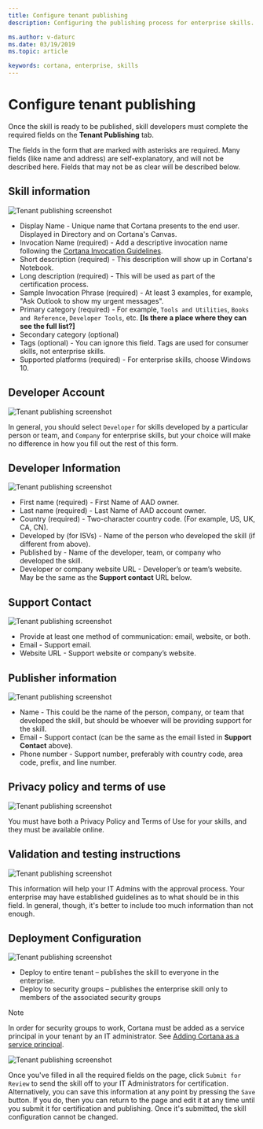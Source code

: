 ```yaml
---
title: Configure tenant publishing
description: Configuring the publishing process for enterprise skills.

ms.author: v-daturc
ms.date: 03/19/2019
ms.topic: article

keywords: cortana, enterprise, skills
---
```


# Configure tenant publishing

Once the skill is ready to be published, skill developers must complete the required fields on the **Tenant Publishing** tab.

The fields in the form that are marked with asterisks are required. Many fields (like name and address) are self-explanatory, and will not be described here. Fields that may not be as clear will be described below.

## Skill information

![Tenant publishing screenshot](../media/images/TenantPub-08.png)

- Display Name - Unique name that Cortana presents to the end user. Displayed in Directory and on Cortana's Canvas.
- Invocation Name (required) - Add a descriptive invocation name following the [Cortana Invocation Guidelines](https://docs.microsoft.com/en-us/cortana/skills/cortana-invocation-guidelines).
- Short description (required) - This description will show up in Cortana's Notebook.
- Long description (required) - This will be used as part of the certification process.
- Sample Invocation Phrase (required) - At least 3 examples, for example, "Ask Outlook to show my urgent messages".
- Primary category (required) - For example, `Tools and Utilities`, `Books and Reference`, `Developer Tools`, etc. **[Is there a place where they can see the full list?]**
- Secondary category (optional)
- Tags (optional) - You can ignore this field. Tags are used for consumer skills, not enterprise skills.
- Supported platforms (required) - For enterprise skills, choose Windows 10.

## Developer Account

![Tenant publishing screenshot](../media/images/TenantPub-09.png)

In general, you should select `Developer` for skills developed by a particular person or team, and `Company` for enterprise skills, but your choice will make no difference in how you fill out the rest of this form.

## Developer Information

![Tenant publishing screenshot](../media/images/TenantPub-07.png)

- First name (required) - First Name of AAD owner.
- Last name (required) - Last Name of AAD account owner.
- Country (required) - Two-character country code. (For example, US, UK, CA, CN).
- Developed by (for ISVs) - Name of the person who developed the skill (if different from above).
- Published by - Name of the developer, team, or company who developed the skill.
- Developer or company website URL - Developer’s or team’s website. May be the same as the **Support contact** URL below.

## Support Contact

![Tenant publishing screenshot](../media/images/TenantPub-06.png)

- Provide at least one method of communication: email, website, or both.
- Email - Support email.
- Website URL - Support website or company’s website.

## Publisher information

![Tenant publishing screenshot](../media/images/TenantPub-05.png)

- Name - This could be the name of the person, company, or team that developed the skill, but should be whoever will be providing support for the skill.
- Email - Support contact (can be the same as the email listed in **Support Contact** above).
- Phone number - Support number, preferably with country code, area code, prefix, and line number.

## Privacy policy and terms of use

![Tenant publishing screenshot](../media/images/TenantPub-04.png)

You must have both a Privacy Policy and Terms of Use for your skills, and they must be available online.

## Validation and testing instructions

![Tenant publishing screenshot](../media/images/TenantPub-01.png)

This information will help your IT Admins with the approval process. Your enterprise may have established guidelines as to what should be in this field. In general, though, it's better to include too much information than not enough.

## Deployment Configuration

![Tenant publishing screenshot](../media/images/TenantPub-03.png)

- Deploy to entire tenant – publishes the skill to everyone in the enterprise.
- Deploy to security groups – publishes the enterprise skill only to members of the associated security groups

>[!NOTE]
>In order for security groups to work, Cortana must be added as a service principal in your tenant by an IT administrator. See [Adding Cortana as a service principal](enterprise-cortana-service-principal.md).

![Tenant publishing screenshot](../media/images/TenantPub-02.png)

Once you've filled in all the required fields on the page, click `Submit for Review` to send the skill off to your IT Administrators for certification. Alternatively, you can save this information at any point by pressing the `Save` button. If you do, then you can return to the page and edit it at any time until you submit it for certification and publishing. Once it's submitted, the skill configuration cannot be changed.